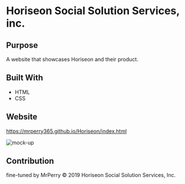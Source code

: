 # Horiseon Social Solution Services, inc.

## Purpose
A website that showcases Horiseon and their product.

## Built With
* HTML
* CSS

## Website
 https://mrperry365.github.io/Horiseon/index.html

![mock-up](https://user-images.githubusercontent.com/96800921/156931289-5a9aa93b-de51-473f-bee4-eceebec088d1.png)
## Contribution
fine-tuned by MrPerry
&copy; 2019 Horiseon Social Solution Services, Inc.
